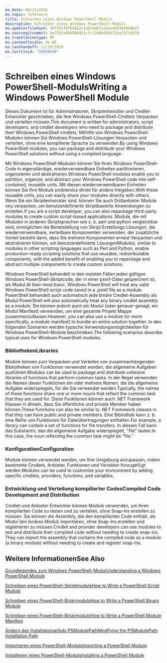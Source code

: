 ```yaml
---
ms.date: 09/13/2016
ms.topic: reference
title: Schreiben eines Windows PowerShell-Moduls
description: Schreiben eines Windows PowerShell-Moduls
ms.openlocfilehash: 307241f0fb4d12c1a5cbd651a0ae4d5303098b27
ms.sourcegitcommit: ba7315a496986451cfc1296b659d73ea2373d3f0
ms.translationtype: MT
ms.contentlocale: de-DE
ms.lasthandoff: 12/10/2020
ms.locfileid: "92659438"
---
```

# <a name="writing-a-windows-powershell-module"></a><span data-ttu-id="12190-103">Schreiben eines Windows PowerShell-Moduls</span><span class="sxs-lookup"><span data-stu-id="12190-103">Writing a Windows PowerShell Module</span></span>

<span data-ttu-id="12190-104">Dieses Dokument ist für Administratoren, Skriptentwickler und Cmdlet-Entwickler geschrieben, die Ihre Windows PowerShell-Cmdlets Verpacken und verteilen müssen.</span><span class="sxs-lookup"><span data-stu-id="12190-104">This document is written for administrators, script developers, and cmdlet developers who need to package and distribute their Windows PowerShell cmdlets.</span></span> <span data-ttu-id="12190-105">Mithilfe von Windows PowerShell-Modulen können Sie Windows PowerShell-Lösungen Verpacken und verteilen, ohne eine kompilierte Sprache zu verwenden.</span><span class="sxs-lookup"><span data-stu-id="12190-105">By using Windows PowerShell modules, you can package and distribute your Windows PowerShell solutions without using a compiled language.</span></span>

<span data-ttu-id="12190-106">Mit Windows PowerShell-Modulen können Sie Ihren Windows PowerShell-Code in eigenständige, wiederverwendbare Einheiten partitionieren, organisieren und abstrahieren.</span><span class="sxs-lookup"><span data-stu-id="12190-106">Windows PowerShell modules enable you to partition, organize, and abstract your Windows PowerShell code into self-contained, reusable units.</span></span> <span data-ttu-id="12190-107">Mit diesen wiederverwendbaren Einheiten können Sie Ihre Module problemlos direkt für andere freigeben.</span><span class="sxs-lookup"><span data-stu-id="12190-107">With these reusable units, you can easily share your modules directly with others.</span></span> <span data-ttu-id="12190-108">Wenn Sie ein Skriptentwickler sind, können Sie auch Drittanbieter Module neu verpacken, um benutzerdefinierte skriptbasierte Anwendungen zu erstellen.</span><span class="sxs-lookup"><span data-stu-id="12190-108">If you are a script developer, you can also repackage third-party modules to create custom script-based applications.</span></span> <span data-ttu-id="12190-109">Module, die mit Modulen in anderen Skriptsprachen wie z. b. perl und python vergleichbar sind, ermöglichen die Bereitstellung von Skript Erstellungs Lösungen, die wiederverwendbare, verteilbare Komponenten verwenden. der zusätzliche Vorteil besteht darin, dass Sie mehrere Komponenten erneut Verpacken und abstrahieren können, um benutzerdefinierte Lösungen</span><span class="sxs-lookup"><span data-stu-id="12190-109">Modules, similar to modules in other scripting languages such as Perl and Python, enable production-ready scripting solutions that use reusable, redistributable components, with the added benefit of enabling you to repackage and abstract multiple components to create custom solutions.</span></span>

<span data-ttu-id="12190-110">Windows PowerShell behandelt in den meisten Fällen jeden gültigen Windows PowerShell-Skriptcode, der in einer psm1-Datei gespeichert ist, als Modul.</span><span class="sxs-lookup"><span data-stu-id="12190-110">At their most basic, Windows PowerShell will treat any valid Windows PowerShell script code saved in a .psm1 file as a module.</span></span> <span data-ttu-id="12190-111">PowerShell behandelt auch automatisch jede binäre Cmdlet-Assembly als Modul.</span><span class="sxs-lookup"><span data-stu-id="12190-111">PowerShell will also automatically treat any binary cmdlet assembly as a module.</span></span> <span data-ttu-id="12190-112">Sie können jedoch auch ein Modul (oder genauer gesagt, ein Modul Manifest) verwenden, um eine gesamte Projekt Mappe zusammenzufassen.</span><span class="sxs-lookup"><span data-stu-id="12190-112">However, you can also use a module (or more specifically, a module manifest) to bundle an entire solution together.</span></span> <span data-ttu-id="12190-113">In den folgenden Szenarien werden typische Verwendungsmöglichkeiten für Windows PowerShell-Module beschrieben.</span><span class="sxs-lookup"><span data-stu-id="12190-113">The following scenarios describe typical uses for Windows PowerShell modules.</span></span>

### <a name="libraries"></a><span data-ttu-id="12190-114">Bibliotheken</span><span class="sxs-lookup"><span data-stu-id="12190-114">Libraries</span></span>

<span data-ttu-id="12190-115">Module können zum Verpacken und Verteilen von zusammenhängenden Bibliotheken von Funktionen verwendet werden, die allgemeine Aufgaben ausführen.</span><span class="sxs-lookup"><span data-stu-id="12190-115">Modules can be used to package and distribute cohesive libraries of functions that perform common tasks.</span></span> <span data-ttu-id="12190-116">In der Regel verwenden die Namen dieser Funktionen ein oder mehrere Nomen, die die allgemeine Aufgabe widerspiegeln, für die Sie verwendet werden.</span><span class="sxs-lookup"><span data-stu-id="12190-116">Typically, the names of these functions share one or more nouns that reflect the common task that they are used for.</span></span> <span data-ttu-id="12190-117">Diese Funktionen können auch .NET Framework Klassen in ähneln, dass Sie öffentliche und private Member haben können.</span><span class="sxs-lookup"><span data-stu-id="12190-117">These functions can also be similar to .NET Framework classes in that they can have public and private members.</span></span> <span data-ttu-id="12190-118">Eine Bibliothek kann z. b. eine Reihe von Funktionen für Dateiübertragungen enthalten.</span><span class="sxs-lookup"><span data-stu-id="12190-118">For example, a library can contain a set of functions for file transfers.</span></span> <span data-ttu-id="12190-119">In diesem Fall kann das Substantiv, das die allgemeine Aufgabe widerspiegelt, "file" lauten.</span><span class="sxs-lookup"><span data-stu-id="12190-119">In this case, the noun reflecting the common task might be "file."</span></span>

### <a name="configuration"></a><span data-ttu-id="12190-120">Konfiguration</span><span class="sxs-lookup"><span data-stu-id="12190-120">Configuration</span></span>

<span data-ttu-id="12190-121">Module können verwendet werden, um Ihre Umgebung anzupassen, indem bestimmte Cmdlets, Anbieter, Funktionen und Variablen hinzugefügt werden.</span><span class="sxs-lookup"><span data-stu-id="12190-121">Modules can be used to customize your environment by adding specific cmdlets, providers, functions, and variables.</span></span>

### <a name="compiled-code-development-and-distribution"></a><span data-ttu-id="12190-122">Entwicklung und Verteilung kompilierter Codes</span><span class="sxs-lookup"><span data-stu-id="12190-122">Compiled Code Development and Distribution</span></span>

<span data-ttu-id="12190-123">Cmdlet-und Anbieter Entwickler können Module verwenden, um Ihren kompilierten Code zu testen und zu verteilen, ohne Snap-Ins erstellen zu müssen. Sie können die Assembly, die den kompilierten Code enthält, als Modul (ein binäres Modul) importieren, ohne Snap-Ins erstellen und registrieren zu müssen.</span><span class="sxs-lookup"><span data-stu-id="12190-123">Cmdlet and provider developers can use modules to test and distribute their compiled code without needing to create snap-ins. They can import the assembly that contains the compiled code as a module (a binary module) without needing to create and register snap-ins.</span></span>

## <a name="see-also"></a><span data-ttu-id="12190-124">Weitere Informationen</span><span class="sxs-lookup"><span data-stu-id="12190-124">See Also</span></span>

[<span data-ttu-id="12190-125">Grundlegendes zum Windows PowerShell-Modul</span><span class="sxs-lookup"><span data-stu-id="12190-125">Understanding a Windows PowerShell Module</span></span>](./understanding-a-windows-powershell-module.md)

[<span data-ttu-id="12190-126">Schreiben eines PowerShell-Skriptmoduls</span><span class="sxs-lookup"><span data-stu-id="12190-126">How to Write a PowerShell Script Module</span></span>](./how-to-write-a-powershell-script-module.md)

[<span data-ttu-id="12190-127">Schreiben eines PowerShell-Binärmoduls</span><span class="sxs-lookup"><span data-stu-id="12190-127">How to Write a PowerShell Binary Module</span></span>](./how-to-write-a-powershell-binary-module.md)

[<span data-ttu-id="12190-128">Schreiben eines PowerShell-Binärmoduls</span><span class="sxs-lookup"><span data-stu-id="12190-128">How to Write a PowerShell Module Manifest</span></span>](how-to-write-a-powershell-module-manifest.md)

[<span data-ttu-id="12190-129">Ändern des Installationspfads PSModulePath</span><span class="sxs-lookup"><span data-stu-id="12190-129">Modifying the PSModulePath Installation Path</span></span>](./modifying-the-psmodulepath-installation-path.md)

[<span data-ttu-id="12190-130">Importieren eines PowerShell-Moduls</span><span class="sxs-lookup"><span data-stu-id="12190-130">Importing a PowerShell Module</span></span>](./importing-a-powershell-module.md)

[<span data-ttu-id="12190-131">Installieren eines PowerShell-Moduls</span><span class="sxs-lookup"><span data-stu-id="12190-131">Installing a PowerShell Module</span></span>](./installing-a-powershell-module.md)
